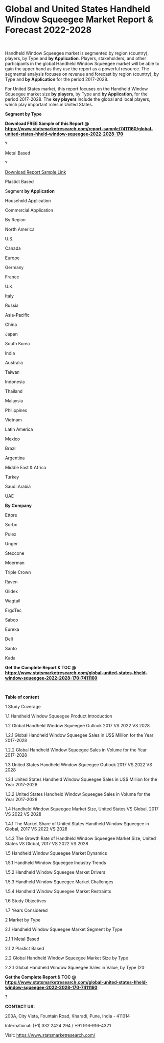 <h1>Global and United States Handheld Window Squeegee Market Report & Forecast 2022-2028</h1><br/><p>Handheld Window Squeegee market is segmented by region (country), players, by Type and <strong>by Application</strong>. Players, stakeholders, and other participants in the global Handheld Window Squeegee market will be able to gain the upper hand as they use the report as a powerful resource. The segmental analysis focuses on revenue and forecast by region (country), by Type and <strong>by Application</strong> for the period 2017-2028.</p>
 
 
 
 <p>For United States market, this report focuses on the Handheld Window Squeegee market size <strong>by players</strong>, by Type and <strong>by Application</strong>, for the period 2017-2028. The <strong>key players</strong> include the global and local players, which play important roles in United States.</p>
 
 
 
 <p><strong>Segment by Type</strong></p>
 
 
 
 <div><b>Download FREE Sample of this Report @ <a href="https://www.statsmarketresearch.com/download-free-sample/7411160/global-united-states-hheld-window-squeegee-2022-2028-170">https://www.statsmarketresearch.com/report-sample/7411160/global-united-states-hheld-window-squeegee-2022-2028-170</a></b></div>
 
 
 
 <p>? </p>
 
 
 
 <p>Metal Based</p>
 
 
 
 <p>? </p>
 
 
 
 <p><a href="https://www.statsmarketresearch.com/download-free-sample/7411160/global-united-states-hheld-window-squeegee-2022-2028-170">Download Report Sample Link</a></p>
 
 
 
 <p>Plastict Based</p>
 
 
 
 <p>Segment <strong>by Application</strong></p>
 
 
 
 <p>Household Application</p>
 
 
 
 <p>Commercial Application</p>
 
 
 
 <p>By Region</p>
 
 
 
 <p>North America</p>
 
 
 
 <p>U.S.</p>
 
 
 
 <p>Canada</p>
 
 
 
 <p>Europe</p>
 
 
 
 <p>Germany</p>
 
 
 
 <p>France</p>
 
 
 
 <p>U.K.</p>
 
 
 
 <p>Italy</p>
 
 
 
 <p>Russia</p>
 
 
 
 <p>Asia-Pacific</p>
 
 
 
 <p>China</p>
 
 
 
 <p>Japan</p>
 
 
 
 <p>South Korea</p>
 
 
 
 <p>India</p>
 
 
 
 <p>Australia</p>
 
 
 
 <p>Taiwan</p>
 
 
 
 <p>Indonesia</p>
 
 
 
 <p>Thailand</p>
 
 
 
 <p>Malaysia</p>
 
 
 
 <p>Philippines</p>
 
 
 
 <p>Vietnam</p>
 
 
 
 <p>Latin America</p>
 
 
 
 <p>Mexico</p>
 
 
 
 <p>Brazil</p>
 
 
 
 <p>Argentina</p>
 
 
 
 <p>Middle East & Africa</p>
 
 
 
 <p>Turkey</p>
 
 
 
 <p>Saudi Arabia</p>
 
 
 
 <p>UAE</p>
 
 
 
 <p><strong>By Company</strong></p>
 
 
 
 <p>Ettore</p>
 
 
 
 <p>Sorbo</p>
 
 
 
 <p>Pulex</p>
 
 
 
 <p>Unger</p>
 
 
 
 <p>Steccone</p>
 
 
 
 <p>Moerman</p>
 
 
 
 <p>Triple Crown</p>
 
 
 
 <p>Raven</p>
 
 
 
 <p>Glidex</p>
 
 
 
 <p>Wagtail</p>
 
 
 
 <p>ErgoTec</p>
 
 
 
 <p>Sabco</p>
 
 
 
 <p>Eureka</p>
 
 
 
 <p>Deli</p>
 
 
 
 <p>Santo</p>
 
 
 
 <p>Kada</p>
 
 
 
 <div><b>Get the Complete Report & TOC @ <a href="https://www.statsmarketresearch.com/global-united-states-hheld-window-squeegee-2022-2028-170-7411160">https://www.statsmarketresearch.com/global-united-states-hheld-window-squeegee-2022-2028-170-7411160</a></b></div>
 
 
 
 <p><br />
 
 <b>Table of content</b></p>
 
 
 
 <p>1 Study Coverage<br />
 
 1.1 Handheld Window Squeegee Product Introduction<br />
 
 1.2 Global Handheld Window Squeegee Outlook 2017 VS 2022 VS 2028<br />
 
 1.2.1 Global Handheld Window Squeegee Sales in US$ Million for the Year 2017-2028<br />
 
 1.2.2 Global Handheld Window Squeegee Sales in Volume for the Year 2017-2028<br />
 
 1.3 United States Handheld Window Squeegee Outlook 2017 VS 2022 VS 2028<br />
 
 1.3.1 United States Handheld Window Squeegee Sales in US$ Million for the Year 2017-2028<br />
 
 1.3.2 United States Handheld Window Squeegee Sales in Volume for the Year 2017-2028<br />
 
 1.4 Handheld Window Squeegee Market Size, United States VS Global, 2017 VS 2022 VS 2028<br />
 
 1.4.1 The Market Share of United States Handheld Window Squeegee in Global, 2017 VS 2022 VS 2028<br />
 
 1.4.2 The Growth Rate of Handheld Window Squeegee Market Size, United States VS Global, 2017 VS 2022 VS 2028<br />
 
 1.5 Handheld Window Squeegee Market Dynamics<br />
 
 1.5.1 Handheld Window Squeegee Industry Trends<br />
 
 1.5.2 Handheld Window Squeegee Market Drivers<br />
 
 1.5.3 Handheld Window Squeegee Market Challenges<br />
 
 1.5.4 Handheld Window Squeegee Market Restraints<br />
 
 1.6 Study Objectives<br />
 
 1.7 Years Considered<br />
 
 2 Market by Type<br />
 
 2.1 Handheld Window Squeegee Market Segment by Type<br />
 
 2.1.1 Metal Based<br />
 
 2.1.2 Plastict Based<br />
 
 2.2 Global Handheld Window Squeegee Market Size by Type<br />
 
 2.2.1 Global Handheld Window Squeegee Sales in Value, by Type (20</p>
 
 
 
 <div><b>Get the Complete Report & TOC @ <a href="https://www.statsmarketresearch.com/global-united-states-hheld-window-squeegee-2022-2028-170-7411160">https://www.statsmarketresearch.com/global-united-states-hheld-window-squeegee-2022-2028-170-7411160</a></b></div>
 
 
 
 <p>? </p>
 
 
 
 <p><b>CONTACT US:</b><br />
 
 203A, City Vista, Fountain Road, Kharadi, Pune, India - 411014<br />
 
 International: (+1) 332 2424 294 / +91 916-916-4321<br />
 
 Visit: <a href="https://www.statsmarketresearch.com/">https://www.statsmarketresearch.com/</a></p>